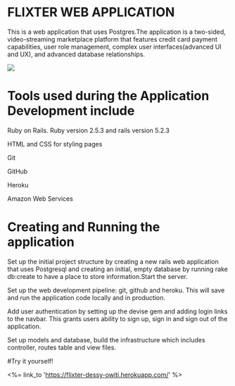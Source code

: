 # FLIXTER WEB APPLICATION

This is a web application that uses Postgres.The application is a two-sided, video-streaming marketplace platform that features credit card payment capabilities, user role management, complex user interfaces(advanced UI and UX), and advanced database relationships.

<img src="flixtermainpagescreenshot.png" class="full-width" />

# Tools used during the Application Development include

Ruby on Rails. Ruby version 2.5.3 and rails version 5.2.3

HTML and CSS for styling pages

Git 

GitHub

Heroku

Amazon Web Services


# Creating and Running the application

Set up the initial project structure by creating a new rails web application that uses Postgresql and creating an initial, empty database by running rake db:create to have a place to store information.Start the server.

Set up the web development pipeline: git, github and heroku. This will save and run the application code locally and in production. 

Add user authentication by setting up the devise gem and adding login links to the navbar. This grants users ability to sign up, sign in and sign out of the application. 

Set up models and database, build the infrastructure which includes controller, routes table and view files. 

#Try it yourself!

<%= link_to 'https://flixter-dessy-owiti.herokuapp.com/' %>



